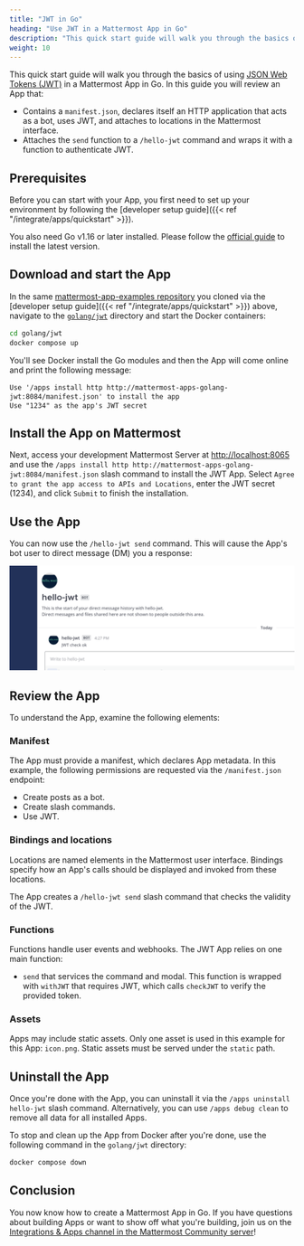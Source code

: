 ```yaml
---
title: "JWT in Go"
heading: "Use JWT in a Mattermost App in Go"
description: "This quick start guide will walk you through the basics of using JWT in a Mattermost App in Go."
weight: 10
---
```


This quick start guide will walk you through the basics of using [JSON Web Tokens (JWT)](https://jwt.io/) in a Mattermost App in Go. In this guide you will review an App that:

- Contains a `manifest.json`, declares itself an HTTP application that acts as a bot, uses JWT, and attaches to locations in the Mattermost interface.
- Attaches the `send` function to a `/hello-jwt` command and wraps it with a function to authenticate JWT.

## Prerequisites

Before you can start with your App, you first need to set up your environment by following the [developer setup guide]({{< ref "/integrate/apps/quickstart" >}}).

You also need Go v1.16 or later installed. Please follow the [official guide](https://golang.org/doc/install) to install the latest version.

## Download and start the App

In the same [mattermost-app-examples repository](https://github.com/mattermost/mattermost-app-examples) you cloned via the [developer setup guide]({{< ref "/integrate/apps/quickstart" >}}) above, navigate to the [`golang/jwt`](https://github.com/mattermost/mattermost-app-examples/tree/master/golang/jwt) directory and start the Docker containers:

```sh
cd golang/jwt
docker compose up
```

You'll see Docker install the Go modules and then the App will come online and print the following message:

```
Use '/apps install http http://mattermost-apps-golang-jwt:8084/manifest.json' to install the app
Use "1234" as the app's JWT secret
```

## Install the App on Mattermost

Next, access your development Mattermost Server at [http://localhost:8065](http://localhost:8065) and use the `/apps install http http://mattermost-apps-golang-jwt:8084/manifest.json` slash command to install the JWT App. Select `Agree to grant the app access to APIs and Locations`, enter the JWT secret (1234), and click `Submit` to finish the installation.

## Use the App

You can now use the `/hello-jwt send` command. This will cause the App's bot user to direct message (DM) you a response:

![image](response.png)

## Review the App

To understand the App, examine the following elements:

### Manifest

The App must provide a manifest, which declares App metadata. In this example, the following permissions are requested via the `/manifest.json` endpoint:

- Create posts as a bot.
- Create slash commands.
- Use JWT.

### Bindings and locations

Locations are named elements in the Mattermost user interface. Bindings specify how an App's calls should be displayed and invoked from these locations.

The App creates a `/hello-jwt send` slash command that checks the validity of the JWT.

### Functions

Functions handle user events and webhooks. The JWT App relies on one main function:

- `send` that services the command and modal. This function is wrapped with `withJWT` that requires JWT, which calls `checkJWT` to verify the provided token.

### Assets

Apps may include static assets. Only one asset is used in this example for this App: `icon.png`. Static assets must be served under the `static` path.

## Uninstall the App

Once you're done with the App, you can uninstall it via the `/apps uninstall hello-jwt` slash command. Alternatively, you can use `/apps debug clean` to remove all data for all installed Apps.

To stop and clean up the App from Docker after you're done, use the following command in the `golang/jwt` directory:

```sh
docker compose down
```

## Conclusion

You now know how to create a Mattermost App in Go. If you have questions about building Apps or want to show off what you're building, join us on the [Integrations & Apps channel in the Mattermost Community server](https://community.mattermost.com/core/channels/integrations)!
